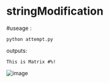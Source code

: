 # stringModification

#useage :
```
python attempt.py
```

outputs:
```
This is Matrix #%!
```
![image](https://user-images.githubusercontent.com/56265291/216524755-feb27085-7425-4150-bf9a-78073cc2a944.png)

